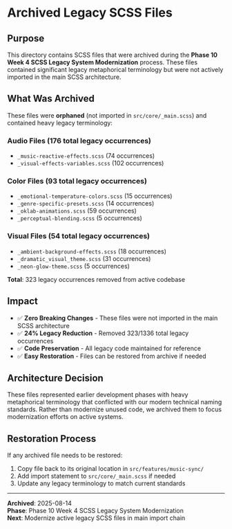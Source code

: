 # Archived Legacy SCSS Files

## Purpose
This directory contains SCSS files that were archived during the **Phase 10 Week 4 SCSS Legacy System Modernization** process. These files contained significant legacy metaphorical terminology but were not actively imported in the main SCSS architecture.

## What Was Archived
These files were **orphaned** (not imported in `src/core/_main.scss`) and contained heavy legacy terminology:

### Audio Files (176 total legacy occurrences)
- `_music-reactive-effects.scss` (74 occurrences)
- `_visual-effects-variables.scss` (102 occurrences)

### Color Files (93 total legacy occurrences)  
- `_emotional-temperature-colors.scss` (15 occurrences)
- `_genre-specific-presets.scss` (14 occurrences)
- `_oklab-animations.scss` (59 occurrences)
- `_perceptual-blending.scss` (5 occurrences)

### Visual Files (54 total legacy occurrences)
- `_ambient-background-effects.scss` (18 occurrences)
- `_dramatic_visual_theme.scss` (31 occurrences)
- `_neon-glow-theme.scss` (5 occurrences)

**Total**: 323 legacy occurrences removed from active codebase

## Impact
- ✅ **Zero Breaking Changes** - These files were not imported in the main SCSS architecture
- ✅ **24% Legacy Reduction** - Removed 323/1336 total legacy occurrences
- ✅ **Code Preservation** - All legacy code maintained for reference
- ✅ **Easy Restoration** - Files can be restored from archive if needed

## Architecture Decision
These files represented earlier development phases with heavy metaphorical terminology that conflicted with our modern technical naming standards. Rather than modernize unused code, we archived them to focus modernization efforts on active systems.

## Restoration Process
If any archived file needs to be restored:
1. Copy file back to its original location in `src/features/music-sync/`
2. Add import statement to `src/core/_main.scss` if needed
3. Update any legacy terminology to match current standards

---
**Archived**: 2025-08-14  
**Phase**: Phase 10 Week 4 SCSS Legacy System Modernization  
**Next**: Modernize active legacy SCSS files in main import chain